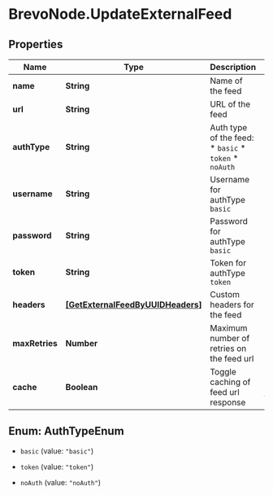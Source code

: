 # BrevoNode.UpdateExternalFeed

## Properties
Name | Type | Description | Notes
------------ | ------------- | ------------- | -------------
**name** | **String** | Name of the feed | [optional] 
**url** | **String** | URL of the feed | [optional] 
**authType** | **String** | Auth type of the feed:   * `basic`   * `token`   * `noAuth`  | [optional] 
**username** | **String** | Username for authType `basic` | [optional] 
**password** | **String** | Password for authType `basic` | [optional] 
**token** | **String** | Token for authType `token` | [optional] 
**headers** | [**[GetExternalFeedByUUIDHeaders]**](GetExternalFeedByUUIDHeaders.md) | Custom headers for the feed | [optional] 
**maxRetries** | **Number** | Maximum number of retries on the feed url | [optional] 
**cache** | **Boolean** | Toggle caching of feed url response | [optional] [default to false]


<a name="AuthTypeEnum"></a>
## Enum: AuthTypeEnum


* `basic` (value: `"basic"`)

* `token` (value: `"token"`)

* `noAuth` (value: `"noAuth"`)




